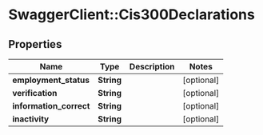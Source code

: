 # SwaggerClient::Cis300Declarations

## Properties
Name | Type | Description | Notes
------------ | ------------- | ------------- | -------------
**employment_status** | **String** |  | [optional] 
**verification** | **String** |  | [optional] 
**information_correct** | **String** |  | [optional] 
**inactivity** | **String** |  | [optional] 

